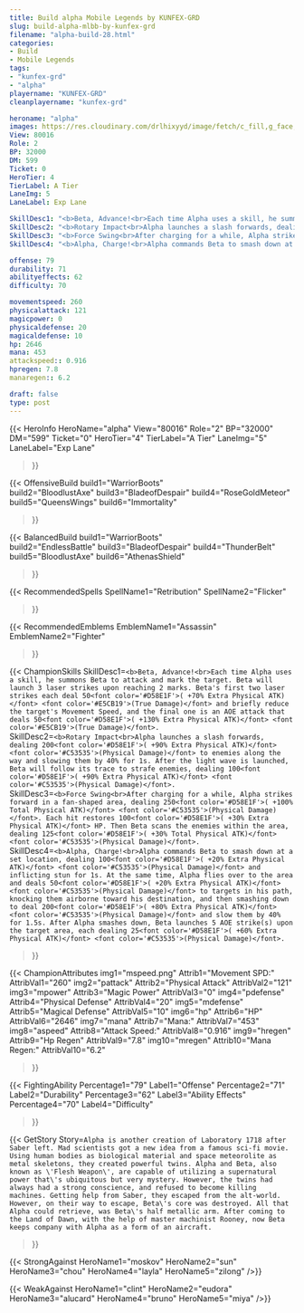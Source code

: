 ```yaml
---
title: Build alpha Mobile Legends by KUNFEX-GRD
slug: build-alpha-mlbb-by-kunfex-grd
filename: "alpha-build-28.html"
categories: 
- Build 
- Mobile Legends
tags: 
- "kunfex-grd"
- "alpha"
playername: "KUNFEX-GRD"
cleanplayername: "kunfex-grd"

heroname: "alpha"
images: https://res.cloudinary.com/drlhixyyd/image/fetch/c_fill,g_face,f_auto/https://cdn2-build.mobagenie.my.id/p/images/banner/full/alpha.jpg
View: 80016 
Role: 2 
BP: 32000
DM: 599 
Ticket: 0 
HeroTier: 4 
TierLabel: A Tier 
LaneImg: 5
LaneLabel: Exp Lane 

SkillDesc1: "<b>Beta, Advance!<br>Each time Alpha uses a skill, he summons Beta to attack and mark the target. Beta will launch 3 laser strikes upon reaching 2 marks. Beta's first two laser strikes each deal 50<font color='#D58E1F'>( +70% Extra Physical ATK)</font> <font color='#E5CB19'>(True Damage)</font> and briefly reduce the target's Movement Speed, and the final one is an AOE attack that deals 50<font color='#D58E1F'>( +130% Extra Physical ATK)</font> <font color='#E5CB19'>(True Damage)</font>."   
SkillDesc2: "<b>Rotary Impact<br>Alpha launches a slash forwards, dealing 200<font color='#D58E1F'>( +90% Extra Physical ATK)</font> <font color='#C53535'>(Physical Damage)</font> to enemies along the way and slowing them by 40% for 1s. After the light wave is launched, Beta will follow its trace to strafe enemies, dealing 100<font color='#D58E1F'>( +90% Extra Physical ATK)</font> <font color='#C53535'>(Physical Damage)</font>."   
SkillDesc3: "<b>Force Swing<br>After charging for a while, Alpha strikes forward in a fan-shaped area, dealing 250<font color='#D58E1F'>( +100% Total Physical ATK)</font> <font color='#C53535'>(Physical Damage)</font>. Each hit restores 100<font color='#D58E1F'>( +30% Extra Physical ATK)</font> HP. Then Beta scans the enemies within the area, dealing 125<font color='#D58E1F'>( +30% Total Physical ATK)</font> <font color='#C53535'>(Physical Damage)</font>."   
SkillDesc4: "<b>Alpha, Charge!<br>Alpha commands Beta to smash down at a set location, dealing 100<font color='#D58E1F'>( +20% Extra Physical ATK)</font> <font color='#C53535'>(Physical Damage)</font> and inflicting stun for 1s. At the same time, Alpha flies over to the area and deals 50<font color='#D58E1F'>( +20% Extra Physical ATK)</font> <font color='#C53535'>(Physical Damage)</font> to targets in his path, knocking them airborne toward his destination, and then smashing down to deal 200<font color='#D58E1F'>( +80% Extra Physical ATK)</font> <font color='#C53535'>(Physical Damage)</font> and slow them by 40% for 1.5s. After Alpha smashes down, Beta launches 5 AOE strike(s) upon the target area, each dealing 25<font color='#D58E1F'>( +60% Extra Physical ATK)</font> <font color='#C53535'>(Physical Damage)</font>."  

offense: 79 
durability: 71 
abilityeffects: 62 
difficulty: 70 

movementspeed: 260
physicalattack: 121
magicpower: 0
physicaldefense: 20
magicaldefense: 10
hp: 2646
mana: 453
attackspeed:: 0.916
hpregen: 7.8
manaregen:: 6.2

draft: false
type: post
---
```


{{< HeroInfo 
HeroName="alpha" 
View="80016" 
Role="2" 
BP="32000" 
DM="599" 
Ticket="0" 
HeroTier="4" 
TierLabel="A Tier" 
LaneImg="5" 
LaneLabel="Exp Lane" 
>}}
 
{{< OffensiveBuild 
build1="WarriorBoots"  
build2="BloodlustAxe" 
build3="BladeofDespair" 
build4="RoseGoldMeteor" 
build5="QueensWings" 
build6="Immortality" 
>}} 

{{< BalancedBuild 
build1="WarriorBoots"  
build2="EndlessBattle" 
build3="BladeofDespair" 
build4="ThunderBelt" 
build5="BloodlustAxe" 
build6="AthenasShield" 
>}}


{{< RecommendedSpells 
SpellName1="Retribution" 
SpellName2="Flicker" 
>}}  

{{< RecommendedEmblems 
EmblemName1="Assassin" 
EmblemName2="Fighter" 
>}}   

{{< ChampionSkills 
SkillDesc1=`<b>Beta, Advance!<br>Each time Alpha uses a skill, he summons Beta to attack and mark the target. Beta will launch 3 laser strikes upon reaching 2 marks. Beta's first two laser strikes each deal 50<font color='#D58E1F'>( +70% Extra Physical ATK)</font> <font color='#E5CB19'>(True Damage)</font> and briefly reduce the target's Movement Speed, and the final one is an AOE attack that deals 50<font color='#D58E1F'>( +130% Extra Physical ATK)</font> <font color='#E5CB19'>(True Damage)</font>.`   
SkillDesc2=`<b>Rotary Impact<br>Alpha launches a slash forwards, dealing 200<font color='#D58E1F'>( +90% Extra Physical ATK)</font> <font color='#C53535'>(Physical Damage)</font> to enemies along the way and slowing them by 40% for 1s. After the light wave is launched, Beta will follow its trace to strafe enemies, dealing 100<font color='#D58E1F'>( +90% Extra Physical ATK)</font> <font color='#C53535'>(Physical Damage)</font>.`   
SkillDesc3=`<b>Force Swing<br>After charging for a while, Alpha strikes forward in a fan-shaped area, dealing 250<font color='#D58E1F'>( +100% Total Physical ATK)</font> <font color='#C53535'>(Physical Damage)</font>. Each hit restores 100<font color='#D58E1F'>( +30% Extra Physical ATK)</font> HP. Then Beta scans the enemies within the area, dealing 125<font color='#D58E1F'>( +30% Total Physical ATK)</font> <font color='#C53535'>(Physical Damage)</font>.`   
SkillDesc4=`<b>Alpha, Charge!<br>Alpha commands Beta to smash down at a set location, dealing 100<font color='#D58E1F'>( +20% Extra Physical ATK)</font> <font color='#C53535'>(Physical Damage)</font> and inflicting stun for 1s. At the same time, Alpha flies over to the area and deals 50<font color='#D58E1F'>( +20% Extra Physical ATK)</font> <font color='#C53535'>(Physical Damage)</font> to targets in his path, knocking them airborne toward his destination, and then smashing down to deal 200<font color='#D58E1F'>( +80% Extra Physical ATK)</font> <font color='#C53535'>(Physical Damage)</font> and slow them by 40% for 1.5s. After Alpha smashes down, Beta launches 5 AOE strike(s) upon the target area, each dealing 25<font color='#D58E1F'>( +60% Extra Physical ATK)</font> <font color='#C53535'>(Physical Damage)</font>.`   
>}}

{{< ChampionAttributes
img1="mspeed.png" Attrib1="Movement SPD:" AttribVal1="260"
img2="pattack" Attrib2="Physical Attack" AttribVal2="121"
img3="mpower" Attrib3="Magic Power" AttribVal3="0"
img4="pdefense" Attrib4="Physical Defense" AttribVal4="20"
img5="mdefense" Attrib5="Magical Defense" AttribVal5="10"
img6="hp" Attrib6="HP" AttribVal6="2646"
img7="mana" Attrib7="Mana:" AttribVal7="453"
img8="aspeed" Attrib8="Attack Speed:" AttribVal8="0.916"
img9="hregen" Attrib9="Hp Regen" AttribVal9="7.8"
img10="mregen" Attrib10="Mana Regen:" AttribVal10="6.2"
>}}


{{< FightingAbility
Percentage1="79" Label1="Offense"
Percentage2="71" Label2="Durability"
Percentage3="62" Label3="Ability Effects"
Percentage4="70" Label4="Difficulty"
 >}}

{{< GetStory 
Story=` Alpha is another creation of Laboratory 1718 after Saber left. Mad scientists got a new idea from a famous sci-fi movie. Using human bodies as biological material and space meteorolite as metal skeletons, they created powerful twins. Alpha and Beta, also known as \'Flesh Weapon\', are capable of utilizing a supernatural power that\'s ubiquitous but very mystery. However, the twins had always had a strong conscience, and refused to become killing machines. Getting help from Saber, they escaped from the alt-world. However, on their way to escape, Beta\'s core was destroyed. All that Alpha could retrieve, was Beta\'s half metallic arm. After coming to the Land of Dawn, with the help of master machinist Rooney, now Beta keeps company with Alpha as a form of an aircraft. ` 
>}}

{{< StrongAgainst 
HeroName1="moskov"
HeroName2="sun"
HeroName3="chou"
HeroName4="layla"
HeroName5="zilong"
/>}}

{{< WeakAgainst
HeroName1="clint"
HeroName2="eudora"
HeroName3="alucard"
HeroName4="bruno"
HeroName5="miya"
/>}}
